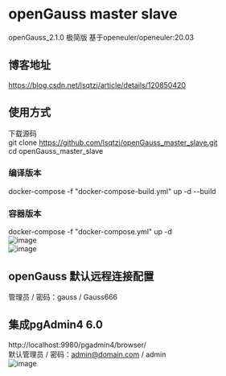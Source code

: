 # openGauss master slave 
openGauss_2.1.0 极简版 基于openeuler/openeuler:20.03</br>
## 博客地址
https://blog.csdn.net/lsqtzj/article/details/120850420
## 使用方式
下载源码</br>
git clone https://github.com/lsqtzj/openGauss_master_slave.git</br>
cd openGauss_master_slave</br>
### 编译版本
docker-compose -f "docker-compose-build.yml" up -d --build</br>
### 容器版本 
docker-compose -f "docker-compose.yml" up -d</br>
![image](https://user-images.githubusercontent.com/4635861/137876048-c1fd20b2-257c-40ef-8974-6b04653bf90d.png)</br>
![image](https://user-images.githubusercontent.com/4635861/137875839-794355b6-81ea-4d57-96a3-ab4600dd11e1.png)
## openGauss 默认远程连接配置
管理员 / 密码：gauss / Gauss666</br>
## 集成pgAdmin4 6.0
http://localhost:9980/pgadmin4/browser/</br>
默认管理员 / 密码：admin@domain.com / admin</br>
![image](https://user-images.githubusercontent.com/4635861/137875941-3ad483a5-e8c8-401b-be26-fea4d90670db.png)
